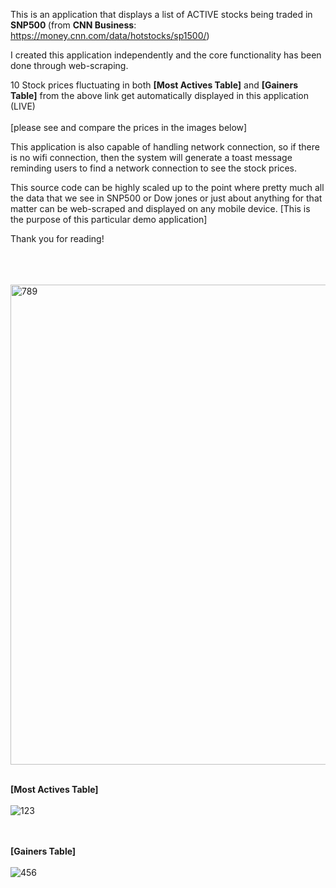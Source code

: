 This is an application that displays a list of ACTIVE stocks being traded in <b> SNP500 </b>
(from <b>CNN Business</b>: https://money.cnn.com/data/hotstocks/sp1500/)

I created this application independently and the core functionality has been done
through web-scraping. 

10 Stock prices fluctuating in both <b>[Most Actives Table]</b> and <b>[Gainers Table]</b> from 
the above link get automatically displayed in this application (LIVE) <br></br>
[please see and compare the prices in the images below]

This application is also capable of handling network connection, so if there is no wifi
connection, then the system will generate a toast message reminding users to find a
network connection to see the stock prices. 

This source code can be highly scaled up to the point where pretty much all the data that
we see in SNP500 or Dow jones or just about anything for that matter can be web-scraped
and displayed on any mobile device. [This is the purpose of this particular demo application]

Thank you for reading! <br></br><br></br>

<img width="768" alt="789" src="https://user-images.githubusercontent.com/26533575/91902857-5254c180-ec70-11ea-8e2d-a526ee59a2be.png"> <br></br>

<b>[Most Actives Table]</b> <br></br>
![123](https://user-images.githubusercontent.com/26533575/91902468-c93d8a80-ec6f-11ea-82fd-0bace725e8b8.jpg)

<br></br>
<b>[Gainers Table]</b><br></br>
![456](https://user-images.githubusercontent.com/26533575/91902472-cb074e00-ec6f-11ea-97d6-fb0a2c7039d6.jpg)
